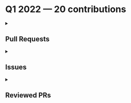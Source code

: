 # Q1 2022 — 20 contributions

<details>
  <summary><h2>Pull Requests</h2></summary>
<table style='width:100%; table-layout:fixed;'>
  <thead>
    <tr>
      <th style='width:5%;'>No.</th>
      <th style='width:20%;'>Project Name</th>
      <th style='width:20%;'>Title</th>
      <th style='width:35%;'>Description</th>
      <th style='width:20%;'>Date</th>
    </tr>
  </thead>
  <tbody>
    <tr>
      <td>1.</td>
      <td>Virtual-Coffee/virtualcoffee.io</td>
      <td><a href='https://github.com/Virtual-Coffee/virtualcoffee.io/pull/535'>Add March 2022 newsletter</a></td>
      <td>## Linked Issue

Closes #534 

## Description

- Add March 2022 newsletter to the website.

## Methodology

<!--

This section explains why the above changes explained were done.

Sometimes a developer feels that it's okay to write "Business/Product requirement" in the description. That's fine, but doing so defeats the purpose of this section.

If there is a better explanation as to why the changes were suggested, it's always good to attach a document reference link for that information.

A good "Why" section should explain the reasoning behind any changes.

-->

## Code of Conduct

> By submitting this pull request, you agree to follow our [Code of Conduct](https://virtualcoffee.io/code-of-conduct/)
</td>
      <td>2022-03-10</td>
    </tr>
    <tr>
      <td>2.</td>
      <td>Virtual-Coffee/virtualcoffee.io</td>
      <td><a href='https://github.com/Virtual-Coffee/virtualcoffee.io/pull/523'>Update Virtual Coffee Slack Channel Guide</a></td>
      <td>## Linked Issue

Closes #522 

<!--

If you have a pull request related to a current issue please link to that issue number.

That issue can be linked to the pull request by using the side panel in the Github UI or using the `#` symbol followed by the number of the associated issue.

To link a pull request to an issue to show that a fix is in progress and to automatically close the issue when someone merges the pull request, type the keyword "Closes" followed by a reference to the issue. For example, Closes #404 or Closes Virtual-Coffee/virtualcoffee.io/issues/404.

-->

## Description

- Add some new channels
- Update some Slack channels' descriptions to make the purposes clearer.

<!--

A pull request description describes what constitutes the Pull Request and what changes you have made to the code.

It explains what you've done, including any code changes, configuration changes, migrations included, new APIs introduced, changes made to old APIs, any new workers/crons introduced in the system, copy changes, and so on. You get the gist.

A good description informs everyone that is reaading it of the purpose of the pull request. This helps not just the current maintainers but anyone reading it now or in the future to understand your intent.

If the request is not complete but you want feedback use  Draft Pull Request option of the Pull request dropdown menu.

@mention individuals that you want to review the PR, and mention why. (“ @username I want to know what you think of this code.”)

-->

## Methodology

<!--

This section explains why the above changes explained were done.

Sometimes a developer feels that it's okay to write "Business/Product requirement" in the description. That's fine, but doing so defeats the purpose of this section.

If there is a better explanation as to why the changes were suggested, it's always good to attach a document reference link for that information.

A good "Why" section should explain the reasoning behind any changes.

-->

## Code of Conduct

> By submitting this pull request, you agree to follow our [Code of Conduct](https://virtualcoffee.io/code-of-conduct/)
</td>
      <td>2022-02-10</td>
    </tr>
    <tr>
      <td>3.</td>
      <td>Virtual-Coffee/virtualcoffee.io</td>
      <td><a href='https://github.com/Virtual-Coffee/virtualcoffee.io/pull/520'>February 2022 newsletter</a></td>
      <td>## Linked Issue

Closes #519

<!--

If you have a pull request related to a current issue please link to that issue number.

That issue can be linked to the pull request by using the side panel in the Github UI or using the `#` symbol followed by the number of the associated issue.

To link a pull request to an issue to show that a fix is in progress and to automatically close the issue when someone merges the pull request, type the keyword "Closes" followed by a reference to the issue. For example, Closes #404 or Closes Virtual-Coffee/virtualcoffee.io/issues/404.

-->

## Description

Add February 2022 newsletter to the website.

<!--

A pull request description describes what constitutes the Pull Request and what changes you have made to the code.

It explains what you've done, including any code changes, configuration changes, migrations included, new APIs introduced, changes made to old APIs, any new workers/crons introduced in the system, copy changes, and so on. You get the gist.

A good description informs everyone that is reaading it of the purpose of the pull request. This helps not just the current maintainers but anyone reading it now or in the future to understand your intent.

If the request is not complete but you want feedback use  Draft Pull Request option of the Pull request dropdown menu.

@mention individuals that you want to review the PR, and mention why. (“ @username I want to know what you think of this code.”)

-->

## Methodology

<!--

This section explains why the above changes explained were done.

Sometimes a developer feels that it's okay to write "Business/Product requirement" in the description. That's fine, but doing so defeats the purpose of this section.

If there is a better explanation as to why the changes were suggested, it's always good to attach a document reference link for that information.

A good "Why" section should explain the reasoning behind any changes.

-->

## Code of Conduct

> By submitting this pull request, you agree to follow our [Code of Conduct](https://virtualcoffee.io/code-of-conduct/)
</td>
      <td>2022-02-01</td>
    </tr>
    <tr>
      <td>4.</td>
      <td>Virtual-Coffee/virtualcoffee.io</td>
      <td><a href='https://github.com/Virtual-Coffee/virtualcoffee.io/pull/504'>January 2022 newsletter</a></td>
      <td>## Linked Issue

Closes #503 

<!--

If you have a pull request related to a current issue please link to that issue number.

That issue can be linked to the pull request by using the side panel in the Github UI or using the `#` symbol followed by the number of the associated issue.

To link a pull request to an issue to show that a fix is in progress and to automatically close the issue when someone merges the pull request, type the keyword "Closes" followed by a reference to the issue. For example, Closes #404 or Closes Virtual-Coffee/virtualcoffee.io/issues/404.

-->

## Description

Add January 2022 newsletter.

<!--

A pull request description describes what constitutes the Pull Request and what changes you have made to the code.

It explains what you've done, including any code changes, configuration changes, migrations included, new APIs introduced, changes made to old APIs, any new workers/crons introduced in the system, copy changes, and so on. You get the gist.

A good description informs everyone that is reaading it of the purpose of the pull request. This helps not just the current maintainers but anyone reading it now or in the future to understand your intent.

If the request is not complete but you want feedback use  Draft Pull Request option of the Pull request dropdown menu.

@mention individuals that you want to review the PR, and mention why. (“ @username I want to know what you think of this code.”)

-->

## Methodology

<!--

This section explains why the above changes explained were done.

Sometimes a developer feels that it's okay to write "Business/Product requirement" in the description. That's fine, but doing so defeats the purpose of this section.

If there is a better explanation as to why the changes were suggested, it's always good to attach a document reference link for that information.

A good "Why" section should explain the reasoning behind any changes.

-->

## Code of Conduct

> By submitting this pull request, you agree to follow our [Code of Conduct](https://virtualcoffee.io/code-of-conduct/)
</td>
      <td>2022-01-06</td>
    </tr>
    <tr>
      <td>5.</td>
      <td>Virtual-Coffee/podcast-transcripts</td>
      <td><a href='https://github.com/Virtual-Coffee/podcast-transcripts/pull/13'>Fix transcripts season 1 episode 0 & 4</a></td>
      <td>## Linked Issue

Closes #12 

## Description

- Fix transcript podcast season 1 episode 0 & 4

## Methodology
- Fix/edit transcript manually by listening to the episodes of the podcast.
- Following the transcriptions' guidelines.
</td>
      <td>2022-01-04</td>
    </tr>
  </tbody>
</table>
</details>

<details>
  <summary><h2>Issues</h2></summary>
<table style='width:100%; table-layout:fixed;'>
  <thead>
    <tr>
      <th style='width:5%;'>No.</th>
      <th style='width:20%;'>Project Name</th>
      <th style='width:20%;'>Title</th>
      <th style='width:35%;'>Description</th>
      <th style='width:20%;'>Date</th>
    </tr>
  </thead>
  <tbody>
    <tr>
      <td>1.</td>
      <td>adiati98/ecommerce-product-page</td>
      <td><a href='https://github.com/adiati98/ecommerce-product-page/issues/24'>Add styling for the app</a></td>
      <td>## Acceptance Criteria

- Style the app according to the design.

## Screenshots
![active-states-basket-empty](https://user-images.githubusercontent.com/45172775/159475948-abc89b3a-13e8-456c-9b2c-8ede38a4f341.jpg)
![active-states-basket-filled](https://user-images.githubusercontent.com/45172775/159475951-d474ef70-ce50-4cfe-9e12-42d30f6a06a0.jpg)
![active-states-lightbox](https://user-images.githubusercontent.com/45172775/159475953-4b088a6f-abcf-484d-8447-1cd16571326b.jpg)
![desktop-design](https://user-images.githubusercontent.com/45172775/159475955-599d31d0-5b27-4206-8607-d797a3ff2bd6.jpg)
![desktop-design-lightbox](https://user-images.githubusercontent.com/45172775/159475957-32ec5e34-fa84-4d78-bd56-e868f14473cf.jpg)
![desktop-preview](https://user-images.githubusercontent.com/45172775/159475958-9e041322-8cea-4eda-a403-8b6bd6158731.jpg)
![mobile-design](https://user-images.githubusercontent.com/45172775/159475961-86e19eb3-2a65-409e-a13c-df1459decf41.jpg)
![mobile-design-basket-empty](https://user-images.githubusercontent.com/45172775/159475962-54c6ee0a-e560-4329-9f14-8dd359b88bb0.jpg)
![mobile-design-basket-filled](https://user-images.githubusercontent.com/45172775/159475964-a07d5c97-a02e-4b0e-9648-683695267980.jpg)
![mobile-menu](https://user-images.githubusercontent.com/45172775/159475965-7dd31f5e-0597-41a4-929c-84a0b93368b2.jpg)

</td>
      <td>2022-03-22</td>
    </tr>
    <tr>
      <td>2.</td>
      <td>EddieHubCommunity/support</td>
      <td><a href='https://github.com/EddieHubCommunity/support/issues/3722'>Please invite me to the GitHub Community Organization</a></td>
      <td>### Name

Ayu Adiati

### Discord Username (if applicable)

_No response_

### Additional Context

I know Eddie from Twitter and have been following him since then 😊
Going further in my learning journey, I develop a huge interest in open source.

I did some open source contributions during Hacktoberfest, but I'm still afraid to contribute outside the event.
That's the reason why I want to join this community. To learn much more about open-source with the community and find more courage in contributing to more open source.</td>
      <td>2022-03-16</td>
    </tr>
    <tr>
      <td>3.</td>
      <td>Virtual-Coffee/virtualcoffee.io</td>
      <td><a href='https://github.com/Virtual-Coffee/virtualcoffee.io/issues/534'>Add March 2022 newsletter to site</a></td>
      <td>## Issue Context
Every month, we try to get the newsletter up on the site within a week of sending it out. Currently, we're moving them over "by hand."

You can look at the existing newsletters ( src > newsletter > issues) as a kind of template. The sections are all the same. The content needs to be updated, and sometimes that changes the way things look, for example, your list may have fewer items.

## Steps to update
You can look at the existing newsletters ( src > newsletter > issues) as a kind of template. The sections are all the same. The content needs to be updated, and sometimes that changes the way things look, for example, your list may have fewer items.

In the code base, navigate to src > newsletter > issues and create a new file 2022-03.njk
Add the latest issue using the format from the past issues.
If you have questions, please let us know. We're up for pairing if anyone wants to walk through this!</td>
      <td>2022-03-09</td>
    </tr>
    <tr>
      <td>4.</td>
      <td>adiati98/ecommerce-product-page</td>
      <td><a href='https://github.com/adiati98/ecommerce-product-page/issues/22'>[Bug] — Deleting the data from the cart should reset the quantity counter as well</a></td>
      <td>## Issue Description

When the user clicks the delete button in the cart, the purchased data is reset.
But the quantity counter is staying at the latest input.

## Propose Solution
The quantity counter should be reset to 0 when the user clicks the delete button.</td>
      <td>2022-02-27</td>
    </tr>
    <tr>
      <td>5.</td>
      <td>adiati98/ecommerce-product-page</td>
      <td><a href='https://github.com/adiati98/ecommerce-product-page/issues/20'>Add cart modal</a></td>
      <td>## Acceptance Criteria

- When the user clicks the chart icon on the navbar, a modal of cart containing purchase data will pop out.
- When the user submits the quantity of purchase, their purchase data and a total price will show in the modal.
- When there is no quantity submitted, a message of "Your cart is empty." will show in the modal.
- When the user clicks the delete button in the modal, data is reset and a message of "Your cart is empty." will show in the modal.

## Designs
![active-states-basket-empty](https://user-images.githubusercontent.com/45172775/155800561-5c414683-1437-4986-bdb8-88679387957c.jpg)
![active-states-basket-filled](https://user-images.githubusercontent.com/45172775/155800565-a740f6f2-ddaa-4f6b-b54b-e084f40f0b21.jpg)

</td>
      <td>2022-02-25</td>
    </tr>
    <tr>
      <td>6.</td>
      <td>adiati98/ecommerce-product-page</td>
      <td><a href='https://github.com/adiati98/ecommerce-product-page/issues/18'>Add key prop and alt texts to the product images </a></td>
      <td>## Problems

- The product images currently have no alt texts.
- There is a warning on the browser's dev tools that there is no key prop available.
<br>

![key-warning](https://user-images.githubusercontent.com/45172775/155412711-de15e2a8-b142-405e-830f-63a32ca8268c.JPG)

## Proposed solutions

- Add key prop.
- Add dynamic alt texts for the product images and thumbnails for accessibility purposes. </td>
      <td>2022-02-23</td>
    </tr>
    <tr>
      <td>7.</td>
      <td>adiati98/ecommerce-product-page</td>
      <td><a href='https://github.com/adiati98/ecommerce-product-page/issues/17'>Apply plus and minus SVG to the buttons of the quantity counter</a></td>
      <td>- According to the design, we should apply the plus and minus SVG to the quantity counter buttons.
   
![plus-min-btn](https://user-images.githubusercontent.com/45172775/155411266-f052bc69-f197-4399-8fae-8a02e8bbe090.JPG)


## Propose Solutions

- Add SVG to the buttons. </td>
      <td>2022-02-23</td>
    </tr>
    <tr>
      <td>8.</td>
      <td>adiati98/ecommerce-product-page</td>
      <td><a href='https://github.com/adiati98/ecommerce-product-page/issues/12'>Add close button and arrows for slide to the image modal</a></td>
      <td>## Acceptance Criteria

- Image modal will have an X button to close.
- Image modal needs to have right and left arrow buttons to navigate.

## Screenshot

![image-modal](https://user-images.githubusercontent.com/45172775/154810078-5686bff2-a17b-4387-a7ff-0fcea23f1a1e.jpg)

</td>
      <td>2022-02-19</td>
    </tr>
    <tr>
      <td>9.</td>
      <td>adiati98/ecommerce-product-page</td>
      <td><a href='https://github.com/adiati98/ecommerce-product-page/issues/9'>Add modal for images</a></td>
      <td>## Acceptance Criteria

- When the user clicks on the big image at the `ProductPage`, a modal with images will pop out.

## Screenshot
![active-states-lightbox](https://user-images.githubusercontent.com/45172775/154721615-00b37a33-e0e0-4747-b127-beaef70b81c4.jpg)

## Notes

- We will break this component into 2 issues.
- Next issue will be adding the close and the arrows buttons to the modal. </td>
      <td>2022-02-18</td>
    </tr>
    <tr>
      <td>10.</td>
      <td>adiati98/ecommerce-product-page</td>
      <td><a href='https://github.com/adiati98/ecommerce-product-page/issues/8'>Initial state image is not rendered</a></td>
      <td>## Issue Description

At first render, `product1` should be rendered as the initial state.
Instead, there is no picture rendered.

## Screenshot
![big-pic-not-rendered](https://user-images.githubusercontent.com/45172775/154720925-5c84b76a-9f4a-42f0-bc9a-fc518ea15420.jpg)

</td>
      <td>2022-02-18</td>
    </tr>
    <tr>
      <td>11.</td>
      <td>adiati98/ecommerce-product-page</td>
      <td><a href='https://github.com/adiati98/ecommerce-product-page/issues/4'>Add price and discount to ProductDetail </a></td>
      <td>## Acceptance Criteria
- Show price, discount, and discounted price to the page.

### Notes:
- Consider having a dynamic discounted price.
- Price and discounted price should have 2 decimals.</td>
      <td>2022-02-13</td>
    </tr>
    <tr>
      <td>12.</td>
      <td>Virtual-Coffee/virtualcoffee.io</td>
      <td><a href='https://github.com/Virtual-Coffee/virtualcoffee.io/issues/522'>Update Virtual Coffee Slack Channel Guide</a></td>
      <td>### Is there an existing issue for this?

- [X] I have searched the existing issues

### Type of Change

Edit/Clarification on existing content

### URL of existing page

https://virtualcoffee.io/resources/virtual-coffee/slack-channel-guide/

### Context for content change

We want to update some channels' descriptions to make their purposes clearer.

### Proposed solution

_No response_

### Resources that can help

_No response_

### Collaborators

_No response_

### Code of Conduct

- [X] I've read the Code of Conduct and understand my responsibilities as a member of the Virtual Coffee community</td>
      <td>2022-02-10</td>
    </tr>
    <tr>
      <td>13.</td>
      <td>Virtual-Coffee/virtualcoffee.io</td>
      <td><a href='https://github.com/Virtual-Coffee/virtualcoffee.io/issues/519'>Add February 2022 newsletter to site</a></td>
      <td>## Issue Context

Every month, we try to get the newsletter up on the site within a week of sending it out. Currently, we're moving them over "by hand."

You can look at the existing newsletters ( src > newsletter > issues) as a kind of template. The sections are all the same. The content needs to be updated, and sometimes that changes the way things look, for example, your list may have fewer items.

## Steps to update

You can look at the existing newsletters ( src > newsletter > issues) as a kind of template. The sections are all the same. The content needs to be updated, and sometimes that changes the way things look, for example, your list may have fewer items.

In the code base, navigate to src > newsletter > issues and create a new file 2022-02.njk
Add the latest issue using the format from the past issues.
If you have questions, please let us know. We're up for pairing if anyone wants to walk through this!</td>
      <td>2022-02-01</td>
    </tr>
    <tr>
      <td>14.</td>
      <td>Virtual-Coffee/virtualcoffee.io</td>
      <td><a href='https://github.com/Virtual-Coffee/virtualcoffee.io/issues/503'>Add January 2022 newsletter to site</a></td>
      <td>## Issue Context

Every month, we try to get the newsletter up on the site within a week of sending it out. Currently, we're moving them over "by hand."

You can look at the existing newsletters ( src > newsletter > issues) as a kind of template. The sections are all the same. The content needs to be updated, and sometimes that changes the way things look, for example, your list may have fewer items.

## Steps to update

You can look at the existing newsletters ( src > newsletter > issues) as a kind of template. The sections are all the same. The content needs to be updated, and sometimes that changes the way things look, for example, your list may have fewer items.

In the code base, navigate to src > newsletter > issues and create a new file 2022-01.njk
Add the latest issue using the format from the past issues.
If you have questions, please let us know. We're up for pairing if anyone wants to walk through this!</td>
      <td>2022-01-05</td>
    </tr>
    <tr>
      <td>15.</td>
      <td>Virtual-Coffee/podcast-transcripts</td>
      <td><a href='https://github.com/Virtual-Coffee/podcast-transcripts/issues/12'>Fix transcript season 1 episode 0 and 4 </a></td>
      <td>## Issue Context

We need to fix the transcripts to be consistent by following the guidelines.</td>
      <td>2022-01-04</td>
    </tr>
  </tbody>
</table>
</details>

<details>
  <summary><h2>Reviewed PRs</h2></summary>
No contribution in this quarter.
</details>

